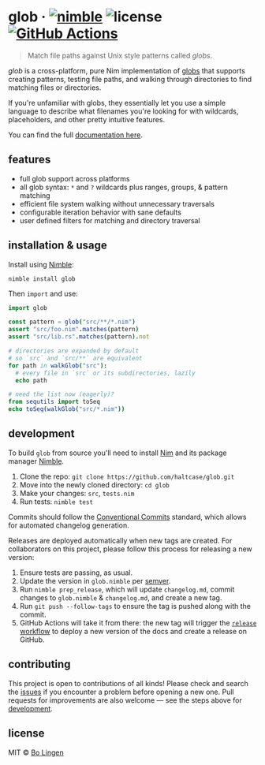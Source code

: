 # glob &middot; [![nimble](https://flat.badgen.net/badge/available%20on/nimble/yellow)](https://nimble.directory/pkg/glob) ![license](https://flat.badgen.net/github/license/haltcase/glob) [![GitHub Actions](https://flat.badgen.net/github/checks/haltcase/glob)](https://github.com/haltcase/glob/actions)

> Match file paths against Unix style patterns called _globs_.

_glob_ is a cross-platform, pure Nim implementation of [globs][wiki] that supports
creating patterns, testing file paths, and walking through directories to find
matching files or directories.

If you're unfamiliar with globs, they essentially let you use a simple language
to describe what filenames you're looking for with wildcards, placeholders, and
other pretty intuitive features.

You can find the full [documentation here](https://glob.bolingen.me/).

## features

* full glob support across platforms
* all glob syntax: `*` and `?` wildcards plus ranges, groups, & pattern matching
* efficient file system walking without unnecessary traversals
* configurable iteration behavior with sane defaults
* user defined filters for matching and directory traversal

## installation & usage

Install using [Nimble][nimble]:

```shell
nimble install glob
```

Then `import` and use:

```nim
import glob

const pattern = glob("src/**/*.nim")
assert "src/foo.nim".matches(pattern)
assert "src/lib.rs".matches(pattern).not

# directories are expanded by default
# so `src` and `src/**` are equivalent
for path in walkGlob("src"):
  # every file in `src` or its subdirectories, lazily
  echo path

# need the list now (eagerly)?
from sequtils import toSeq
echo toSeq(walkGlob("src/*.nim"))
```

## development

To build `glob` from source you'll need to install [Nim][nim] and its package
manager [Nimble][nimble].

1. Clone the repo: `git clone https://github.com/haltcase/glob.git`
2. Move into the newly cloned directory: `cd glob`
3. Make your changes: `src`, `tests.nim`
4. Run tests: `nimble test`

Commits should follow the [Conventional Commits][conventional] standard, which
allows for automated changelog generation.

Releases are deployed automatically when new tags are created. For collaborators
on this project, please follow this process for releasing a new version:

1. Ensure tests are passing, as usual.
2. Update the version in `glob.nimble` per [semver][semver].
3. Run `nimble prep_release`, which will update `changelog.md`, commit changes
to `glob.nimble` & `changelog.md`, and create a new tag.
4. Run `git push --follow-tags` to ensure the tag is pushed along with the commit.
5. GitHub Actions will take it from there: the new tag will trigger the
[`release` workflow][release-wf] to deploy a new version of the docs
and create a release on GitHub.

## contributing

This project is open to contributions of all kinds! Please check and search
the [issues](https://github.com/haltcase/glob/issues) if you encounter a
problem before opening a new one. Pull requests for improvements are also
welcome &mdash; see the steps above for [development](#development).

## license

MIT © [Bo Lingen](https://github.com/haltcase)

[wiki]: https://en.wikipedia.org/wiki/Glob_(programming)
[nim]: https://github.com/nim-lang/nim
[nimble]: https://github.com/nim-lang/nimble
[conventional]: https://www.conventionalcommits.org/en/v1.0.0/#summary
[fugitive]: https://github.com/haltcase/fugitive
[semver]: https://semver.org/
[release-wf]: https://github.com/haltcase/glob/blob/master/.github/workflows/release.yml
